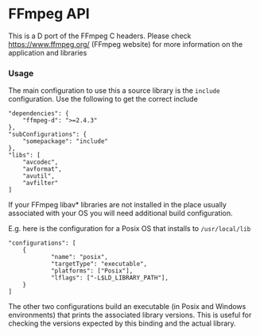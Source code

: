 ﻿# FFmpeg API 

This is a D port of the FFmpeg C headers. Please check https://www.ffmpeg.org/ (FFmpeg website) for more information on the application and libraries 

### Usage

The main configuration to use this a source library is the `include` configuration. Use the following to get the correct include

    "dependencies": {
        "ffmpeg-d": ">=2.4.3"
    },
    "subConfigurations": {
        "somepackage": "include"
    },
    "libs": [
        "avcodec",
        "avformat",
        "avutil",
        "avfilter"
    ]

If your FFmpeg libav* libraries are not installed in the place usually associated with your OS you will need additional build configuration.

E.g. here is the configuration for a Posix OS that installs to `/usr/local/lib`

    "configurations": [
        {
                "name": "posix",
                "targetType": "executable",
                "platforms": ["Posix"],
                "lflags": ["-L$LD_LIBRARY_PATH"],
        }
    ]

The other two configurations build an executable (in Posix and Windows environments) that prints the associated library versions.
This is useful for checking the versions expected by this binding and the actual library.

